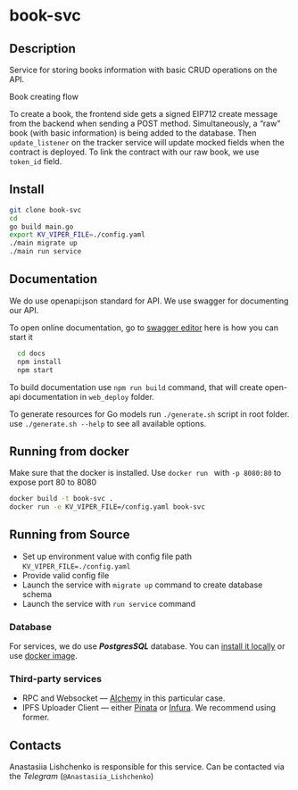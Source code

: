 # book-svc

## Description

Service for storing books information with basic CRUD operations on the API.

Book creating flow

To create a book, the frontend side gets a signed EIP712 create message from the backend when sending a POST method. Simultaneously, a “raw” book (with basic information) is being added to the database. Then `update_listener` on the tracker service will update mocked fields when the contract is deployed. To link the contract with our raw book, we use `token_id` field.

## Install

  ```bash
  git clone book-svc
  cd 
  go build main.go
  export KV_VIPER_FILE=./config.yaml
  ./main migrate up
  ./main run service
  ```

## Documentation

We do use openapi:json standard for API. We use swagger for documenting our API.

To open online documentation, go to [swagger editor](http://localhost:8080/swagger-editor/) here is how you can start it
```bash
  cd docs
  npm install
  npm start
```
To build documentation use `npm run build` command,
that will create open-api documentation in `web_deploy` folder.

To generate resources for Go models run `./generate.sh` script in root folder.
use `./generate.sh --help` to see all available options.


## Running from docker 
  
Make sure that the docker is installed.
Use `docker run ` with `-p 8080:80` to expose port 80 to 8080

```bash
docker build -t book-svc .
docker run -e KV_VIPER_FILE=/config.yaml book-svc
```

## Running from Source

* Set up environment value with config file path `KV_VIPER_FILE=./config.yaml`
* Provide valid config file
* Launch the service with `migrate up` command to create database schema
* Launch the service with `run service` command


### Database
For services, we do use ***PostgresSQL*** database. 
You can [install it locally](https://www.postgresql.org/download/) or use [docker image](https://hub.docker.com/_/postgres/).


### Third-party services
- RPC and Websocket — [Alchemy](https://www.alchemy.com/) in this particular case.
- IPFS Uploader Client — either [Pinata](https://www.pinata.cloud/) or [Infura](https://www.infura.io/). We recommend using former.  

## Contacts

Anastasiia Lishchenko is responsible for this service. Can be contacted via the _Telegram_ (`@Anastasiia_Lishchenko`)
